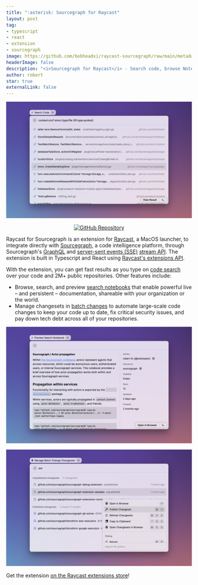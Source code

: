 ```yaml
---
title: ":asterisk: Sourcegraph for Raycast"
layout: post
tag:
- typescript
- react
- extension
- sourcegraph
image: https://github.com/bobheadxi/raycast-sourcegraph/raw/main/metadata/1-search.png
headerImage: false
description: "<i>Sourcegraph for Raycast</i> - Search code, browse Notebooks, and manage Batch Changes on Sourcegraph with Raycast "
author: robert
star: true
externalLink: false
---
```


![](https://github.com/bobheadxi/raycast-sourcegraph/raw/main/metadata/1-search.png)

<p align="center">
  <a href="https://github.com/bobheadxi/raycast-sourcegraph">
    <img src="https://img.shields.io/badge/github-raycast--sourcegraph-teal.svg?style=for-the-badge" alt="GitHub Repository"/>
  </a>
</p>

Raycast for Sourcegraph is an extension for [Raycast](https://www.raycast.com/), a MacOS launcher, to integrate directly with [Sourcegraph](https://about.sourcegraph.com), a code intelligence platform, through Sourcegraph's [GraphQL](https://docs.sourcegraph.com/api/graphql) and [server-sent events (SSE)](https://developer.mozilla.org/en-US/docs/Web/API/Server-sent_events) [stream API](https://docs.sourcegraph.com/api/stream_api). The extension is built in Typescript and React using [Raycast's extensions API](https://developers.raycast.com/).

With the extension, you can get fast results as you type on [code search](https://about.sourcegraph.com/code-search) over your code and 2M+ public repositories. Other features include:

- Browse, search, and preview [search notebooks](https://docs.sourcegraph.com/notebooks) that enable powerful live – and persistent – documentation, shareable with your organization or the world.
- Manage changesets in [batch changes](https://about.sourcegraph.com/batch-changes) to automate large-scale code changes to keep your code up to date, fix critical security issues, and pay down tech debt across all of your repositories.

![](https://github.com/bobheadxi/raycast-sourcegraph/raw/main/metadata/3-notebook-view.png)

![](https://github.com/bobheadxi/raycast-sourcegraph/raw/main/metadata/4-batch-change-manage.png)

Get the extension [on the Raycast extensions store](https://www.raycast.com/bobheadxi/sourcegraph)!

<br />
